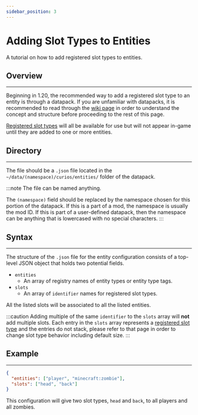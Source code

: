 ```yaml
---
sidebar_position: 3
---
```


# Adding Slot Types to Entities

A tutorial on how to add registered slot types to entities.

## Overview
---
Beginning in 1.20, the recommended way to add a registered slot type to an entity is through a datapack. If you are
unfamiliar with datapacks, it is recommended to read through the [wiki page](https://minecraft.fandom.com/wiki/Data_pack)
in order to understand the concept and structure before proceeding to the rest of this page.

[Registered slot types](./slot-register.md) will all be available for use but will not appear in-game until they are
added to one or more entities.

## Directory
---
The file should be a `.json` file located in the `~/data/(namespace)/curios/entities/` folder of the datapack.

:::note
The file can be named anything.

The `(namespace)` field should be replaced by the namespace chosen for this portion of the datapack. If this is a part
of a mod, the namespace is usually the mod ID. If this is part of a user-defined datapack, then the namespace can be
anything that is lowercased with no special characters.
:::

## Syntax
---
The structure of the `.json` file for the entity configuration consists of a top-level JSON object that holds two
potential fields.

* `entities`
  * An array of registry names of entity types or entity type tags.
* `slots`
  * An array of `identifier` names for registered slot types.

All the listed slots will be associated to all the listed entities.

:::caution
Adding multiple of the same `identifier` to the `slots` array will **not** add multiple slots. Each entry in the `slots`
array represents a [registered slot type](./slot-register.md) and the entries do not stack, please refer to that page in
order to change slot type behavior including default size.
:::

## Example
---
```json
{
  "entities": ["player", "minecraft:zombie"],
  "slots": ["head", "back"]
}
```
This configuration will give two slot types, `head` and `back`, to all players and all zombies.
  